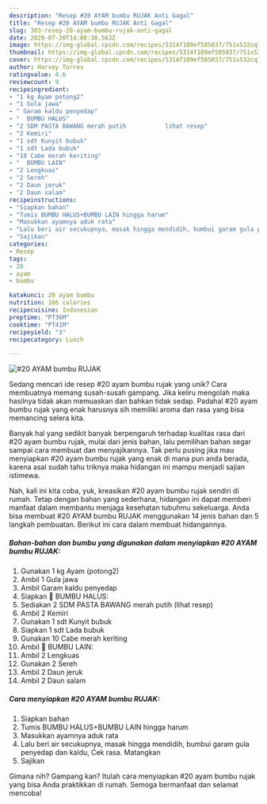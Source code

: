 ```yaml
---
description: "Resep #20 AYAM bumbu RUJAK Anti Gagal"
title: "Resep #20 AYAM bumbu RUJAK Anti Gagal"
slug: 303-resep-20-ayam-bumbu-rujak-anti-gagal
date: 2020-07-20T14:08:38.563Z
image: https://img-global.cpcdn.com/recipes/5314f109ef585037/751x532cq70/20-ayam-bumbu-rujak-foto-resep-utama.jpg
thumbnail: https://img-global.cpcdn.com/recipes/5314f109ef585037/751x532cq70/20-ayam-bumbu-rujak-foto-resep-utama.jpg
cover: https://img-global.cpcdn.com/recipes/5314f109ef585037/751x532cq70/20-ayam-bumbu-rujak-foto-resep-utama.jpg
author: Harvey Torres
ratingvalue: 4.6
reviewcount: 9
recipeingredient:
- "1 kg Ayam potong2"
- "1 Gula jawa"
- " Garam kaldu penyedap"
- "  BUMBU HALUS"
- "2 SDM PASTA BAWANG merah putih           lihat resep"
- "2 Kemiri"
- "1 sdt Kunyit bubuk"
- "1 sdt Lada bubuk"
- "10 Cabe merah keriting"
- "  BUMBU LAIN"
- "2 Lengkuas"
- "2 Sereh"
- "2 Daun jeruk"
- "2 Daun salam"
recipeinstructions:
- "Siapkan bahan"
- "Tumis BUMBU HALUS+BUMBU LAIN hingga harum"
- "Masukkan ayamnya aduk rata"
- "Lalu beri air secukupnya, masak hingga mendidih, bumbui garam gula penyedap dan kaldu, Cek rasa. Matangkan"
- "Sajikan"
categories:
- Resep
tags:
- 20
- ayam
- bumbu

katakunci: 20 ayam bumbu 
nutrition: 166 calories
recipecuisine: Indonesian
preptime: "PT36M"
cooktime: "PT41M"
recipeyield: "3"
recipecategory: Lunch

---
```



![#20 AYAM bumbu RUJAK](https://img-global.cpcdn.com/recipes/5314f109ef585037/751x532cq70/20-ayam-bumbu-rujak-foto-resep-utama.jpg)

Sedang mencari ide resep #20 ayam bumbu rujak yang unik? Cara membuatnya memang susah-susah gampang. Jika keliru mengolah maka hasilnya tidak akan memuaskan dan bahkan tidak sedap. Padahal #20 ayam bumbu rujak yang enak harusnya sih memiliki aroma dan rasa yang bisa memancing selera kita.



Banyak hal yang sedikit banyak berpengaruh terhadap kualitas rasa dari #20 ayam bumbu rujak, mulai dari jenis bahan, lalu pemilihan bahan segar sampai cara membuat dan menyajikannya. Tak perlu pusing jika mau menyiapkan #20 ayam bumbu rujak yang enak di mana pun anda berada, karena asal sudah tahu triknya maka hidangan ini mampu menjadi sajian istimewa.


Nah, kali ini kita coba, yuk, kreasikan #20 ayam bumbu rujak sendiri di rumah. Tetap dengan bahan yang sederhana, hidangan ini dapat memberi manfaat dalam membantu menjaga kesehatan tubuhmu sekeluarga. Anda bisa membuat #20 AYAM bumbu RUJAK menggunakan 14 jenis bahan dan 5 langkah pembuatan. Berikut ini cara dalam membuat hidangannya.

<!--inarticleads1-->

##### Bahan-bahan dan bumbu yang digunakan dalam menyiapkan #20 AYAM bumbu RUJAK:

1. Gunakan 1 kg Ayam (potong2)
1. Ambil 1 Gula jawa
1. Ambil  Garam kaldu penyedap
1. Siapkan  🍲 BUMBU HALUS:
1. Sediakan 2 SDM PASTA BAWANG merah putih           (lihat resep)
1. Ambil 2 Kemiri
1. Gunakan 1 sdt Kunyit bubuk
1. Siapkan 1 sdt Lada bubuk
1. Gunakan 10 Cabe merah keriting
1. Ambil  🥘 BUMBU LAIN:
1. Ambil 2 Lengkuas
1. Gunakan 2 Sereh
1. Ambil 2 Daun jeruk
1. Ambil 2 Daun salam




<!--inarticleads2-->

##### Cara menyiapkan #20 AYAM bumbu RUJAK:

1. Siapkan bahan
1. Tumis BUMBU HALUS+BUMBU LAIN hingga harum
1. Masukkan ayamnya aduk rata
1. Lalu beri air secukupnya, masak hingga mendidih, bumbui garam gula penyedap dan kaldu, Cek rasa. Matangkan
1. Sajikan




Gimana nih? Gampang kan? Itulah cara menyiapkan #20 ayam bumbu rujak yang bisa Anda praktikkan di rumah. Semoga bermanfaat dan selamat mencoba!
